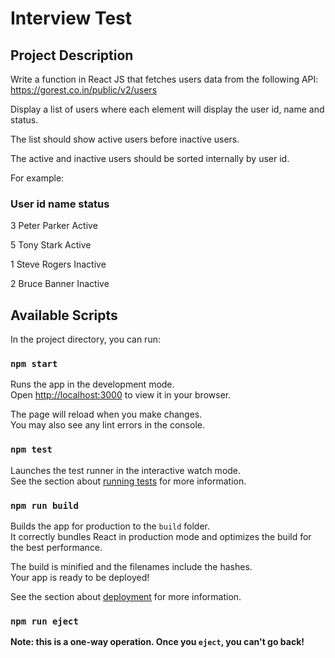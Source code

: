 # Interview Test


## Project Description

Write a function in React JS that fetches users data from the following API:
https://gorest.co.in/public/v2/users

Display a list of users where each element will display the user id, name and status. 

The list should show active users before inactive users. 

The active and inactive users should be sorted internally by user id.

For example:

### User id name status

3 Peter Parker Active

5 Tony Stark  Active

1 Steve Rogers Inactive

2 Bruce Banner Inactive

## Available Scripts

In the project directory, you can run:

### `npm start`

Runs the app in the development mode.\
Open [http://localhost:3000](http://localhost:3000) to view it in your browser.

The page will reload when you make changes.\
You may also see any lint errors in the console.

### `npm test`

Launches the test runner in the interactive watch mode.\
See the section about [running tests](https://facebook.github.io/create-react-app/docs/running-tests) for more information.

### `npm run build`

Builds the app for production to the `build` folder.\
It correctly bundles React in production mode and optimizes the build for the best performance.

The build is minified and the filenames include the hashes.\
Your app is ready to be deployed!

See the section about [deployment](https://facebook.github.io/create-react-app/docs/deployment) for more information.

### `npm run eject`

**Note: this is a one-way operation. Once you `eject`, you can't go back!**

